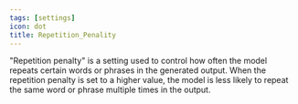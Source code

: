 ```yaml
---
tags: [settings]
icon: dot
title: Repetition_Penality
---
```

"Repetition penalty" is a setting used to control how often the model repeats certain words or phrases in the generated output. When the repetition penalty is set to a higher value, the model is less likely to repeat the same word or phrase multiple times in the output.

